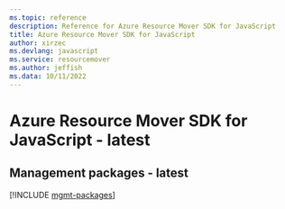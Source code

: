 ```yaml
---
ms.topic: reference
description: Reference for Azure Resource Mover SDK for JavaScript
title: Azure Resource Mover SDK for JavaScript
author: xirzec
ms.devlang: javascript
ms.service: resourcemover
ms.author: jeffish
ms.data: 10/11/2022
---
```

# Azure Resource Mover SDK for JavaScript - latest

## Management packages - latest
[!INCLUDE [mgmt-packages](resource-mover-mgmt-index.md)]